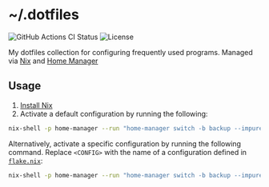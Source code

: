 # ~/.dotfiles

<!-- markdownlint-disable MD013 -->
![GitHub Actions CI Status](https://img.shields.io/github/actions/workflow/status/jtrrll/dotfiles/ci.yaml?branch=main&logo=github&label=CI)
![License](https://img.shields.io/github/license/jtrrll/dotfiles?label=License)
<!-- markdownlint-enable MD013 -->

My dotfiles collection for configuring frequently used programs.
Managed via [Nix](https://nixos.org/) and [Home Manager](https://github.com/nix-community/home-manager)

## Usage

1. [Install Nix](https://zero-to-nix.com/start/install)
2. Activate a default configuration by running the following:

<!-- markdownlint-disable MD013 -->
   ```sh
   nix-shell -p home-manager --run "home-manager switch -b backup --impure --flake github:jtrrll/dotfiles"
   ```
<!-- markdownlint-enable MD013 -->

   Alternatively, activate a specific configuration by running the following command.
   Replace `<CONFIG>` with the name of a configuration defined in [`flake.nix`](flake.nix):

<!-- markdownlint-disable MD013 -->
   ```sh
   nix-shell -p home-manager --run "home-manager switch -b backup --impure --flake github:jtrrll/dotfiles#<CONFIG>"
   ```
<!-- markdownlint-enable MD013 -->
